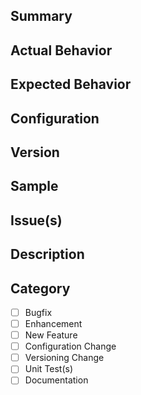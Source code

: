 <!--
For Security Vulnerabilities, please see https://www.okta.com/vulnerability-reporting-policy/ or contact security@okta.com
-->

<!--
Before creating an issue or submitting a PR, please check that your issue is not already fixed in the latest stable version and that a similar issue or PR is not reported already (also check closed issues).

Please help us process GitHub Issues faster by providing the following information.

Note: If you have a question about your entire application or use case, please post it on the Okta Developer Forum (https://devforum.okta.com) instead. For urgent issues contact support@okta.com. Issues in this repository are reserved for bug reports and feature requests.
-->
## Summary

<!-- 
Please provide a high level summary of the issue you are having
-->

## Actual Behavior

<!-- 
Please describe step by step the behavior you are observing
-->

## Expected Behavior

<!--
Please describe step by step the behavior you expect
-->

## Configuration

<!--
Please provide any configuration you have.
-->

## Version

<!--
Please describe what version you are using. Does the problem occur in other versions?
-->

## Sample

<!--
Providing a complete sample (i.e. link to a github repository) will give this issue higher
priority than issues that do not have a complete sample.
-->

## Issue(s)
<!-- Reference any existing issue(s) here. -->

## Description
<!-- Add a brief description of the issue. -->

## Category
<!-- If possible, commit unit tests separately from the implementation to simplify validation. -->
- [ ] Bugfix
- [ ] Enhancement
- [ ] New Feature
- [ ] Configuration Change
- [ ] Versioning Change
- [ ] Unit Test(s)
- [ ] Documentation
